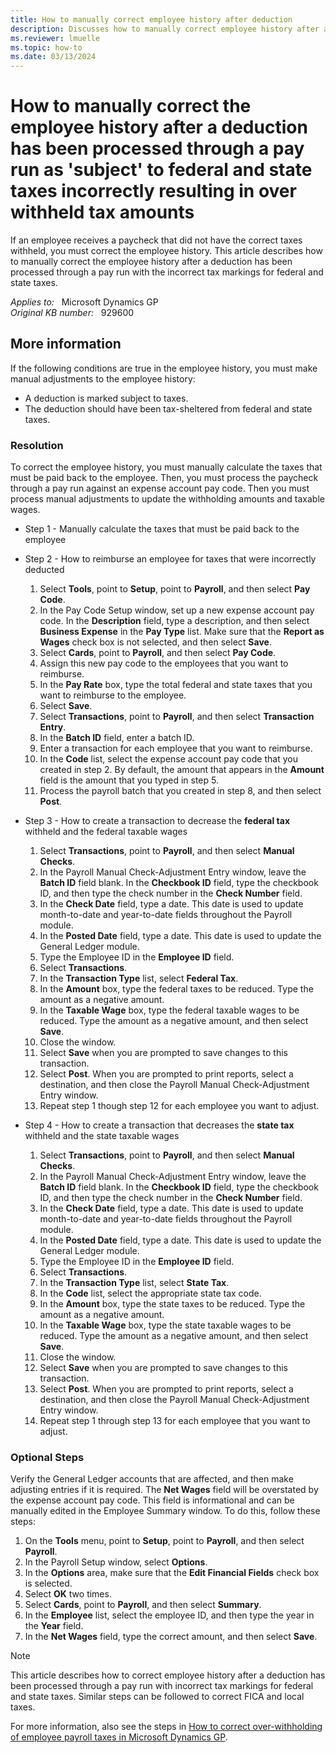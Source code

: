```yaml
---
title: How to manually correct employee history after deduction
description: Discusses how to manually correct employee history after a pay run was processed with incorrect federal and state tax settings for a deduction in Microsoft Dynamics GP.
ms.reviewer: lmuelle
ms.topic: how-to
ms.date: 03/13/2024
---
```

# How to manually correct the employee history after a deduction has been processed through a pay run as 'subject' to federal and state taxes incorrectly resulting in over withheld tax amounts

If an employee receives a paycheck that did not have the correct taxes withheld, you must correct the employee history. This article describes how to manually correct the employee history after a deduction has been processed through a pay run with the incorrect tax markings for federal and state taxes.

_Applies to:_ &nbsp; Microsoft Dynamics GP  
_Original KB number:_ &nbsp; 929600

## More information

If the following conditions are true in the employee history, you must make manual adjustments to the employee history:

- A deduction is marked subject to taxes.
- The deduction should have been tax-sheltered from federal and state taxes.

### Resolution

To correct the employee history, you must manually calculate the taxes that must be paid back to the employee. Then, you must process the paycheck through a pay run against an expense account pay code. Then you must process manual adjustments to update the withholding amounts and taxable wages.

- Step 1 - Manually calculate the taxes that must be paid back to the employee
- Step 2 - How to reimburse an employee for taxes that were incorrectly deducted

  1. Select **Tools**, point to **Setup**, point to **Payroll**, and then select **Pay Code**.
  2. In the Pay Code Setup window, set up a new expense account pay code. In the **Description** field, type a description, and then select **Business Expense** in the **Pay Type** list. Make sure that the **Report as Wages** check box is not selected, and then select **Save**.
  3. Select **Cards**, point to **Payroll**, and then select **Pay Code**.
  4. Assign this new pay code to the employees that you want to reimburse.
  5. In the **Pay Rate** box, type the total federal and state taxes that you want to reimburse to the employee.
  6. Select **Save**.
  7. Select **Transactions**, point to **Payroll**, and then select **Transaction Entry**.
  8. In the **Batch ID** field, enter a batch ID.
  9. Enter a transaction for each employee that you want to reimburse.
  10. In the **Code** list, select the expense account pay code that you created in step 2. By default, the amount that appears in the **Amount** field is the amount that you typed in step 5.
  11. Process the payroll batch that you created in step 8, and then select **Post**.

- Step 3 - How to create a transaction to decrease the **federal tax** withheld and the federal taxable wages

  1. Select **Transactions**, point to **Payroll**, and then select **Manual Checks**.
  2. In the Payroll Manual Check-Adjustment Entry window, leave the **Batch ID** field blank. In the **Checkbook ID** field, type the checkbook ID, and then type the check number in the **Check Number** field.
  3. In the **Check Date** field, type a date. This date is used to update month-to-date and year-to-date fields throughout the Payroll module.
  4. In the **Posted Date** field, type a date. This date is used to update the General Ledger module.
  5. Type the Employee ID in the **Employee ID** field.
  6. Select **Transactions**.
  7. In the **Transaction Type** list, select **Federal Tax**.
  8. In the **Amount** box, type the federal taxes to be reduced. Type the amount as a negative amount.
  9. In the **Taxable Wage** box, type the federal taxable wages to be reduced. Type the amount as a negative amount, and then select **Save**.
  10. Close the window.
  11. Select **Save** when you are prompted to save changes to this transaction.
  12. Select **Post**. When you are prompted to print reports, select a destination, and then close the Payroll Manual Check-Adjustment Entry window.
  13. Repeat step 1 though step 12 for each employee you want to adjust.

- Step 4 - How to create a transaction that decreases the **state tax** withheld and the state taxable wages

  1. Select **Transactions**, point to **Payroll**, and then select **Manual Checks**.
  2. In the Payroll Manual Check-Adjustment Entry window, leave the **Batch ID** field blank. In the **Checkbook ID** field, type the checkbook ID, and then type the check number in the **Check Number** field.
  3. In the **Check Date** field, type a date. This date is used to update month-to-date and year-to-date fields throughout the Payroll module.
  4. In the **Posted Date** field, type a date. This date is used to update the General Ledger module.
  5. Type the Employee ID in the **Employee ID** field.
  6. Select **Transactions**.
  7. In the **Transaction Type** list, select **State Tax**.
  8. In the **Code** list, select the appropriate state tax code.
  9. In the **Amount** box, type the state taxes to be reduced. Type the amount as a negative amount.
  10. In the **Taxable Wage** box, type the state taxable wages to be reduced. Type the amount as a negative amount, and then select **Save**.
  11. Close the window.
  12. Select **Save** when you are prompted to save changes to this transaction.
  13. Select **Post**. When you are prompted to print reports, select a destination, and then close the Payroll Manual Check-Adjustment Entry window.
  14. Repeat step 1 through step 13 for each employee that you want to adjust.

### Optional Steps

Verify the General Ledger accounts that are affected, and then make adjusting entries if it is required. The **Net Wages** field will be overstated by the expense account pay code. This field is informational and can be manually edited in the Employee Summary window. To do this, follow these steps:

1. On the **Tools** menu, point to **Setup**, point to **Payroll**, and then select **Payroll**.
2. In the Payroll Setup window, select **Options**.
3. In the **Options** area, make sure that the **Edit Financial Fields** check box is selected.
4. Select **OK** two times.
5. Select **Cards**, point to **Payroll**, and then select **Summary**.
6. In the **Employee** list, select the employee ID, and then type the year in the **Year** field.
7. In the **Net Wages** field, type the correct amount, and then select **Save**.

> [!NOTE]
> This article describes how to correct employee history after a deduction has been processed through a pay run with incorrect tax markings for federal and state taxes. Similar steps can be followed to correct FICA and local taxes.

For more information, also see the steps in [How to correct over-withholding of employee payroll taxes in Microsoft Dynamics GP](https://support.microsoft.com/topic/how-to-correct-over-withholding-of-employee-payroll-taxes-in-microsoft-dynamics-gp-c51300f3-0762-1ace-a2fa-1c86c103c0ca).
